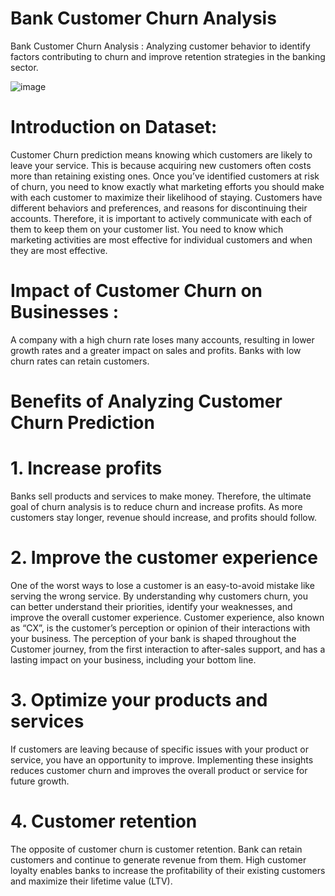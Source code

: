# Bank Customer Churn Analysis
Bank Customer Churn Analysis : Analyzing customer behavior to identify factors contributing to churn and improve retention strategies in the banking sector.

![image](https://github.com/user-attachments/assets/24f11d31-bb99-4963-8312-6fee9b4438cd)

# Introduction on Dataset:
Customer Churn prediction means knowing which customers are likely to leave your service. This is because acquiring new customers often costs more than retaining existing ones. Once you’ve identified customers at risk of churn, you need to know exactly what marketing efforts you should make with each customer to maximize their likelihood of staying.
Customers have different behaviors and preferences, and reasons for discontinuing their accounts. Therefore, it is important to actively communicate with each of them to keep them on your customer list. You need to know which marketing activities are most effective for individual customers and when they are most effective.

# Impact of Customer Churn on Businesses :
A company with a high churn rate loses many accounts, resulting in lower growth rates and a greater impact on sales and profits. Banks with low churn rates can retain customers.

# Benefits of Analyzing Customer Churn Prediction

# 1. Increase profits
Banks sell products and services to make money. Therefore, the ultimate goal of churn analysis is to reduce churn and increase profits. As more customers stay longer, revenue should increase, and profits should follow.

# 2. Improve the customer experience
One of the worst ways to lose a customer is an easy-to-avoid mistake like serving the wrong service. By understanding why customers churn, you can better understand their priorities, identify your weaknesses, and improve the overall customer experience.
Customer experience, also known as “CX”, is the customer’s perception or opinion of their interactions with your business. The perception of your bank is shaped throughout the Customer journey, from the first interaction to after-sales support, and has a lasting impact on your business, including your bottom line.

# 3. Optimize your products and services
If customers are leaving because of specific issues with your product or service, you have an opportunity to improve. Implementing these insights reduces customer churn and improves the overall product or service for future growth.

# 4. Customer retention
The opposite of customer churn is customer retention. Bank can retain customers and continue to generate revenue from them. High customer loyalty enables banks to increase the profitability of their existing customers and maximize their lifetime value (LTV).

